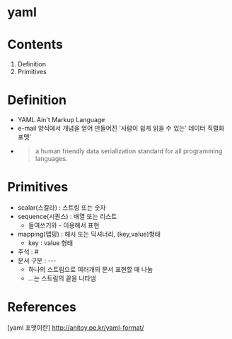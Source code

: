 

yaml
=========



# Contents  
1. Definition
2. Primitives


# Definition
* YAML Ain't Markup Language
* e-mail 양식에서 개념을 얻어 만들어진 '사람이 쉽게 읽을 수 있는' 데이터 직렬화 포맷'
* >a human friendly data serialization standard for all programming languages.

# Primitives
* scalar(스칼라) : 스트링 또는 숫자
* sequence(시퀀스) : 배열 또는 리스트
    * 들여쓰기와 - 이용해서 표현
* mapping(맵핑) : 해시 또는 딕셔너리, (key,value)형태
    * key : value 형태
* 주석 : #
* 문서 구분 : ---
    * 하나의 스트림으로 여러개의 문서 표현할 때 나눔
    * …는 스트림의 끝을 나타냄


# References
[yaml 포맷이란]
http://anitoy.pe.kr/yaml-format/
